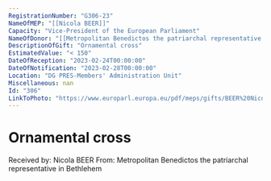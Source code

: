 ```yaml
---
RegistrationNumber: "G306-23"
NameOfMEP: "[[Nicola BEER]]"
Capacity: "Vice-President of the European Parliament"
NameOfDonor: "[[Metropolitan Benedictos the patriarchal representative in Bethlehem]]"
DescriptionOfGift: "Ornamental cross"
EstimatedValue: "< 150"
DateOfReception: "2023-02-24T00:00:00"
DateOfNotification: "2023-02-28T00:00:00"
Location: "DG PRES-Members' Administration Unit"
Miscellaneous: nan
Id: "306"
LinkToPhoto: "https://www.europarl.europa.eu/pdf/meps/gifts/BEER%20Nicola_G306-23_1679660879086.jpg#"
---
```


# Ornamental cross

Received by: Nicola BEER
From: Metropolitan Benedictos the patriarchal representative in Bethlehem
